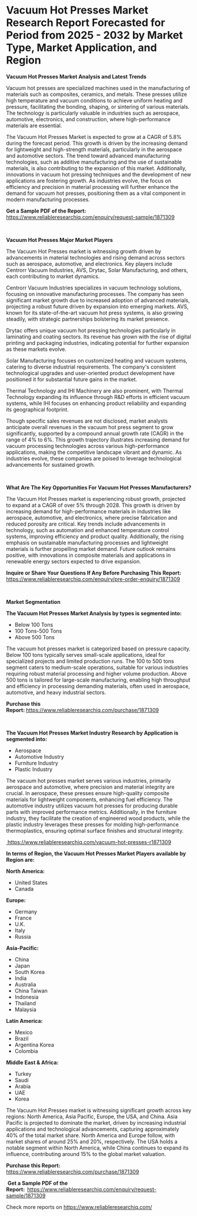 <p><h1>Vacuum Hot Presses Market Research Report Forecasted for Period from 2025 -  2032 by Market Type, Market Application, and Region</h1></p><p><strong>Vacuum Hot Presses Market Analysis and Latest Trends</strong></p>
<p><p>Vacuum hot presses are specialized machines used in the manufacturing of materials such as composites, ceramics, and metals. These presses utilize high temperature and vacuum conditions to achieve uniform heating and pressure, facilitating the bonding, shaping, or sintering of various materials. The technology is particularly valuable in industries such as aerospace, automotive, electronics, and construction, where high-performance materials are essential.</p><p>The Vacuum Hot Presses Market is expected to grow at a CAGR of 5.8% during the forecast period. This growth is driven by the increasing demand for lightweight and high-strength materials, particularly in the aerospace and automotive sectors. The trend toward advanced manufacturing technologies, such as additive manufacturing and the use of sustainable materials, is also contributing to the expansion of this market. Additionally, innovations in vacuum hot pressing techniques and the development of new applications are fostering growth. As industries evolve, the focus on efficiency and precision in material processing will further enhance the demand for vacuum hot presses, positioning them as a vital component in modern manufacturing processes.</p></p>
<p><strong>Get a Sample PDF of the Report:&nbsp;</strong> <a href="https://www.reliableresearchiq.com/enquiry/request-sample/1871309?utm_campaign=2802&utm_medium=2&utm_source=Github&utm_content=ia&utm_term=28022025&utm_id=vacuum-hot-presses">https://www.reliableresearchiq.com/enquiry/request-sample/1871309</a></p>
<p>&nbsp;</p>
<p><strong>Vacuum Hot Presses Major Market Players</strong></p>
<p><p>The Vacuum Hot Presses market is witnessing growth driven by advancements in material technologies and rising demand across sectors such as aerospace, automotive, and electronics. Key players include Centrorr Vacuum Industries, AVS, Drytac, Solar Manufacturing, and others, each contributing to market dynamics.</p><p>Centrorr Vacuum Industries specializes in vacuum technology solutions, focusing on innovative manufacturing processes. The company has seen significant market growth due to increased adoption of advanced materials, projecting a robust future driven by expansion into emerging markets. AVS, known for its state-of-the-art vacuum hot press systems, is also growing steadily, with strategic partnerships bolstering its market presence.</p><p>Drytac offers unique vacuum hot pressing technologies particularly in laminating and coating sectors. Its revenue has grown with the rise of digital printing and packaging industries, indicating potential for further expansion as these markets evolve.</p><p>Solar Manufacturing focuses on customized heating and vacuum systems, catering to diverse industrial requirements. The company's consistent technological upgrades and user-oriented product development have positioned it for substantial future gains in the market.</p><p>Thermal Technology and IHI Machinery are also prominent, with Thermal Technology expanding its influence through R&D efforts in efficient vacuum systems, while IHI focuses on enhancing product reliability and expanding its geographical footprint.</p><p>Though specific sales revenues are not disclosed, market analysts anticipate overall revenues in the vacuum hot press segment to grow significantly, supported by a compound annual growth rate (CAGR) in the range of 4% to 6%. This growth trajectory illustrates increasing demand for vacuum processing technologies across various high-performance applications, making the competitive landscape vibrant and dynamic. As industries evolve, these companies are poised to leverage technological advancements for sustained growth.</p></p>
<p>&nbsp;</p>
<p><strong>What Are The Key Opportunities For Vacuum Hot Presses Manufacturers?</strong></p>
<p><p>The Vacuum Hot Presses market is experiencing robust growth, projected to expand at a CAGR of over 5% through 2028. This growth is driven by increasing demand for high-performance materials in industries like aerospace, automotive, and electronics, where precise fabrication and reduced porosity are critical. Key trends include advancements in technology, such as automation and enhanced temperature control systems, improving efficiency and product quality. Additionally, the rising emphasis on sustainable manufacturing processes and lightweight materials is further propelling market demand. Future outlook remains positive, with innovations in composite materials and applications in renewable energy sectors expected to drive expansion.</p></p>
<p><strong>Inquire or Share Your Questions If Any Before Purchasing This Report:</strong> <a href="https://www.reliableresearchiq.com/enquiry/pre-order-enquiry/1871309?utm_campaign=2802&utm_medium=2&utm_source=Github&utm_content=ia&utm_term=28022025&utm_id=vacuum-hot-presses">https://www.reliableresearchiq.com/enquiry/pre-order-enquiry/1871309</a></p>
<p>&nbsp;</p>
<p><strong>Market Segmentation</strong></p>
<p><strong>The Vacuum Hot Presses Market Analysis by types is segmented into:</strong></p>
<p><ul><li>Below 100 Tons</li><li>100 Tons-500 Tons</li><li>Above 500 Tons</li></ul></p>
<p><p>The vacuum hot presses market is categorized based on pressure capacity. Below 100 tons typically serves small-scale applications, ideal for specialized projects and limited production runs. The 100 to 500 tons segment caters to medium-scale operations, suitable for various industries requiring robust material processing and higher volume production. Above 500 tons is tailored for large-scale manufacturing, enabling high throughput and efficiency in processing demanding materials, often used in aerospace, automotive, and heavy industrial sectors.</p></p>
<p><strong>Purchase this Report:&nbsp;</strong><a href="https://www.reliableresearchiq.com/purchase/1871309?utm_campaign=2802&utm_medium=2&utm_source=Github&utm_content=ia&utm_term=28022025&utm_id=vacuum-hot-presses">https://www.reliableresearchiq.com/purchase/1871309</a></p>
<p>&nbsp;</p>
<p><strong>The Vacuum Hot Presses Market Industry Research by Application is segmented into:</strong></p>
<p><ul><li>Aerospace</li><li>Automotive Industry</li><li>Furniture Industry</li><li>Plastic Industry</li></ul></p>
<p><p>The vacuum hot presses market serves various industries, primarily aerospace and automotive, where precision and material integrity are crucial. In aerospace, these presses ensure high-quality composite materials for lightweight components, enhancing fuel efficiency. The automotive industry utilizes vacuum hot presses for producing durable parts with improved performance metrics. Additionally, in the furniture industry, they facilitate the creation of engineered wood products, while the plastic industry leverages these presses for molding high-performance thermoplastics, ensuring optimal surface finishes and structural integrity.</p></p>
<p><a href="https://www.reliableresearchiq.com/vacuum-hot-presses-r1871309?utm_campaign=2802&utm_medium=2&utm_source=Github&utm_content=ia&utm_term=28022025&utm_id=vacuum-hot-presses">&nbsp;https://www.reliableresearchiq.com/vacuum-hot-presses-r1871309</a></p>
<p><strong>In terms of Region, the Vacuum Hot Presses Market Players available by Region are:</strong></p>
<p>
    <p> <strong> North America: </strong>
        <ul>
            <li>United States</li>
            <li>Canada</li>
        </ul>
        </p> 
    <p> <strong> Europe: </strong>
        <ul>
            <li>Germany</li>
            <li>France</li>
            <li>U.K.</li>
            <li>Italy</li>
            <li>Russia</li>
        </ul>
        </p> 
    <p> <strong> Asia-Pacific: </strong>
        <ul>
            <li>China</li>
            <li>Japan</li>
            <li>South Korea</li>
            <li>India</li>
            <li>Australia</li>
            <li>China Taiwan</li>
            <li>Indonesia</li>
            <li>Thailand</li>
            <li>Malaysia</li>
        </ul>
        </p> 
    <p> <strong> Latin America: </strong>
        <ul>
            <li>Mexico</li>
            <li>Brazil</li>
            <li>Argentina Korea</li>
            <li>Colombia</li>
        </ul>
        </p> 
    <p> <strong> Middle East & Africa: </strong>
        <ul>
            <li>Turkey</li>
            <li>Saudi</li>
            <li>Arabia</li>
            <li>UAE</li>
            <li>Korea</li>
        </ul>
    </p>
    </p>
<p><p>The Vacuum Hot Presses market is witnessing significant growth across key regions: North America, Asia Pacific, Europe, the USA, and China. Asia Pacific is projected to dominate the market, driven by increasing industrial applications and technological advancements, capturing approximately 40% of the total market share. North America and Europe follow, with market shares of around 25% and 20%, respectively. The USA holds a notable segment within North America, while China continues to expand its influence, contributing around 15% to the global market valuation.</p></p>
<p><strong>Purchase this Report: </strong><a href="https://www.reliableresearchiq.com/purchase/1871309?utm_campaign=2802&utm_medium=2&utm_source=Github&utm_content=ia&utm_term=28022025&utm_id=vacuum-hot-presses">https://www.reliableresearchiq.com/purchase/1871309</a></p>
<p>&nbsp;<strong>Get a Sample PDF of the Report:&nbsp;&nbsp;</strong><a href="https://www.reliableresearchiq.com/enquiry/request-sample/1871309?utm_campaign=2802&utm_medium=2&utm_source=Github&utm_content=ia&utm_term=28022025&utm_id=vacuum-hot-presses">https://www.reliableresearchiq.com/enquiry/request-sample/1871309</a></p>
<p><strong></strong></p>
<p>Check more reports on <a href="https://www.reliableresearchiq.com/?utm_campaign=2802&utm_medium=2&utm_source=Github&utm_content=ia&utm_term=28022025&utm_id=vacuum-hot-presses">https://www.reliableresearchiq.com/</a></p>